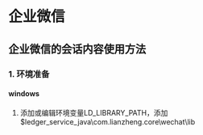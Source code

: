 # 企业微信
## 企业微信的会话内容使用方法

### 1. 环境准备
#### windows
1. 添加或编辑环境变量LD_LIBRARY_PATH，添加$ledger_service_java\com.lianzheng.core\wechat\lib
